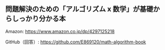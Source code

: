 ## 問題解決のための「アルゴリズム x 数学」が基礎からしっかり分かる本

Amazon: https://www.amazon.co.jp/dp/4297125218

GitHub（回答）: https://github.com/E869120/math-algorithm-book
